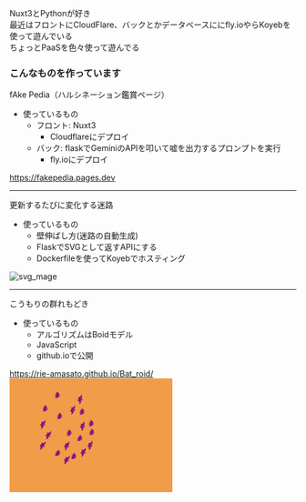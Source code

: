 Nuxt3とPythonが好き  
最近はフロントにCloudFlare、バックとかデータベースににfly.ioやらKoyebを使って遊んでいる  
ちょっとPaaSを色々使って遊んでる  

### こんなものを作っています  
fAke Pedia（ハルシネーション鑑賞ページ）
- 使っているもの
  - フロント: Nuxt3
    - Cloudflareにデプロイ
  - バック: flaskでGeminiのAPIを叩いて嘘を出力するプロンプトを実行
    - fly.ioにデプロイ

https://fakepedia.pages.dev

---
更新するたびに変化する迷路
- 使っているもの
  - 壁伸ばし方(迷路の自動生成)
  - FlaskでSVGとして返すAPIにする
  - Dockerfileを使ってKoyebでホスティング   
 
![svg_mage](https://secure-olimpia-shihoaka-fd09df42.koyeb.app/imgapi-mage/19.svg)

---
こうもりの群れもどき
- 使っているもの
  - アルゴリズムはBoidモデル
  - JavaScript
  - github.ioで公開

https://rie-amasato.github.io/Bat_roid/  
<img src="https://raw.githubusercontent.com/rie-amasato/Bat_roid/main/3E675A23-BCD0-445F-88A5-0C767BD47A50.jpeg" height=200>
